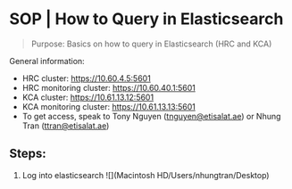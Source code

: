# SOP | How to Query in Elasticsearch 

> Purpose: Basics on how to query in Elasticsearch (HRC and KCA)

General information: <br/>
* HRC cluster: https://10.60.4.5:5601 
* HRC monitoring cluster: https://10.60.40.1:5601 
* KCA cluster: https://10.61.13.12:5601 
* KCA monitoring cluster: https://10.61.13.13:5601 
* To get access, speak to Tony Nguyen (tnguyen@etisalat.ae) or Nhung Tran (ttran@etisalat.ae)

## Steps: 

1. Log into elasticsearch 
![](Macintosh HD⁩/⁨Users/nhungtran/Desktop⁩)
